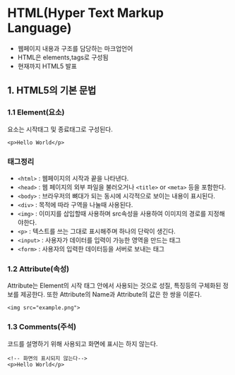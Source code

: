 # HTML(Hyper Text Markup Language)
- 웹페이지 내용과 구조를 담당하는 마크업언어
- HTML은 elements,tags로 구성됨
- 현재까지 HTML5 발표

## 1. HTML5의 기본 문법

### 1.1 Element(요소)
요소는 시작태그 및 종료태그로 구성된다.

```
<p>Hello World</p>
```

### 태그정리
* `<html>` : 웹페이지의 시작과 끝을 나타낸다.
* `<head>` : 웹 페이지의 외부 파일을 불러오거나 `<title>` or `<meta>` 등을 포함한다.
* `<body>` : 브라우저의 뼈대가 되는 동시에 시각적으로 보이는 내용이 표시된다.
* `<div>` : 목적에 따라 구역을 나눌때 사용된다.
* `<img>` : 이미지를 삽입할때 사용하며 src속성을 사용하여 이미지의 경로를 지정해야한다.
* `<p>` : 텍스트를 쓰는 그대로 표시해주며 하나의 단락이 생긴다.
* `<input>` : 사용자가 데이터를 입력이 가능한 영역을 만드는 태그
* `<form>` : 사용자의 입력한 데이터등을 서버로 보내는 태그

### 1.2 Attribute(속성)
Attribute는 Element의 시작 태그 안에서 사용되는 것으로 성질, 특징등의 구체화된 정보를 제공한다.
또한 Attribute의 Name과 Attribute의 값은 한 쌍을 이룬다.
```
<img src="example.png"> 
```

### 1.3 Comments(주석)
코드를 설명하기 위해 사용되고 화면에 표시는 하지 않는다.
```
<!-- 화면의 표시되지 않는다-->
<p>Hello World</p>
```
